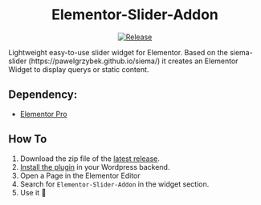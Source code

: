# <div align="center">Elementor-Slider-Addon</div>
<p align="center">
  <a href="https://github.com/chronoB/chronoB/elementor-slider-addon"><img alt="Release" src="https://img.shields.io/github/v/release/chronoB/elementor-slider-addon?include_prereleases"></a>
</p>
Lightweight easy-to-use slider widget for Elementor. Based on the siema-slider (https://pawelgrzybek.github.io/siema/) it creates an Elementor Widget to display querys or static content.

## Dependency:

- [Elementor Pro](https://elementor.com/pro/)

## How To

1. Download the zip file of the [latest release](https://github.com/chronoB/elementor-slider-addon/releases).
2. [Install the plugin](https://wordpress.org/support/article/managing-plugins/#manual-upload-via-wordpress-admin) in your Wordpress backend.
3. Open a Page in the Elementor Editor
4. Search for ``Elementor-Slider-Addon`` in the widget section.
5. Use it :rocket:
